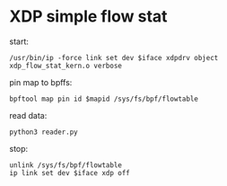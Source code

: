 # XDP simple flow stat

start: 
```
/usr/bin/ip -force link set dev $iface xdpdrv object xdp_flow_stat_kern.o verbose
```

pin map to bpffs: 
```
bpftool map pin id $mapid /sys/fs/bpf/flowtable
```

read data:
```
python3 reader.py
```

stop: 
```
unlink /sys/fs/bpf/flowtable
ip link set dev $iface xdp off
```
